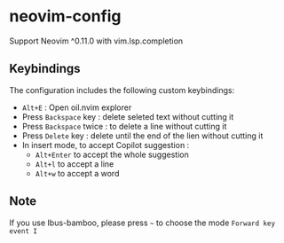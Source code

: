 # neovim-config

   Support Neovim ^0.11.0 with vim.lsp.completion

## Keybindings

The configuration includes the following custom keybindings:

- `Alt+E` : Open oil.nvim explorer
- Press `Backspace` key : delete seleted text without cutting it
- Press `Backspace` twice : to delete a line without cutting it
- Press `Delete` key : delete until the end of the lien without cutting it
- In insert mode, to accept Copilot suggestion :
    - `Alt+Enter` to accept the whole suggestion
    - `Alt+l` to accept a line
    - `Alt+w` to accept a word

## Note

If you use Ibus-bamboo, please press `~` to choose the mode `Forward key event I`


